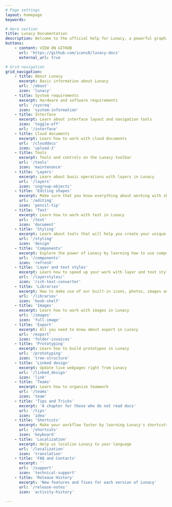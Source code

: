 ```yaml
---
# Page settings
layout: homepage
keywords:

# Hero section
title: Lunacy Documentation
description: Welcome to the official help for Lunacy, a powerful graphic design software with full support for .sketch files.
buttons:
    - content: VIEW ON GITHUB
      url: 'https://github.com/icons8/lunacy-docs'
      external_url: true

# Grid navigation
grid_navigation:
    - title: About Lunacy
      excerpt: Basic information about Lunacy
      url: '/about'
      icon: 'lunacy'
    - title: System requirements
      excerpt: Hardware and software requirements
      url: '/sysreq'
      icon: 'system-information'
    - title: Interface
      excerpt: Learn about interface layout and navigation tools
      icon: 'toggle-off'
      url: '/interface'
    - title: Cloud documents
      excerpt: Learn how to work with cloud documents
      url: '/clouddocs'  
      icon: 'upload-2'
    - title: Tools
      excerpt: Tools and controls on the Lunacy toolbar
      url: '/tools'
      icon: 'maintenance'
    - title: 'Layers'
      excerpt: Learn about basic operations with layers in Lunacy
      url: '/layers'
      icon: 'ungroup-objects'
    - title: 'Editing shapes'
      excerpt: Make sure that you know everything about working with shapes in Lunacy 
      url: '/editing'
      icon: 'pencil-tip'
    - title: 'Text'
      excerpt: Learn how to work with text in Lunacy
      url: '/text'
      icon: 'document'
    - title: 'Styling'
      excerpt: Learn about tools that will help you create your unique style
      url: '/styling'
      icon: 'design'
    - title: 'Components'
      excerpt: Explore the power of Lunacy by learning how to use components
      url: '/components'
      icon: 'refresh'
    - title: 'Layer and text styles'
      excerpt: Learn how to speed up your work with layer and text styles
      url: '/layerstyles/'
      icon: 'rich-text-converter'
    - title: 'Libraries'
      excerpt: How to make use of our built-in icons, photos, images and UI kits
      url: '/libraries'
      icon: 'book-shelf'
    - title: 'Images'
      excerpt: Learn how to work with images in Lunacy
      url: '/images'
      icon: 'full-image'
    - title: 'Export'
      excerpt: All you need to know about export in Lunacy
      url: '/export'
      icon: 'folder-invoices'
    - title: 'Prototyping'
      excerpt: Learn how to build prototypes in Lunacy
      url: '/prototyping'
      icon: 'tree-structure'
    - title: 'Linked design'
      excerpt: Update live webpages right from Lunacy
      url: '/linked_design'
      icon: 'link'  
    - title: 'Teams'
      excerpt: Learn how to organize teamwork
      url: '/teams'
      icon: 'team'
    - title: 'Tips and Tricks'
      excerpt: 'A chapter for those who do not read docs'
      url: '/tips'
      icon: 'idea'
    - title: 'Shortcuts'
      excerpt: Make your workflow faster by learning Lunacy's shortcuts
      url: '/shortcuts'
      icon: 'keyboard'
    - title: 'Localization'
      excerpt: Help us localize Lunacy to your language 
      url: '/localization'
      icon: 'translation'
    - title: 'FAQ and Contacts'
      excerpt: ''
      url: '/support'
      icon: 'technical-support'
    - title: 'Release History'
      excerpt: 'New features and fixes for each version of Lunacy'
      url: '/release-notes'
      icon: 'activity-history'
 
---
```

